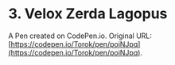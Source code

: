 # 3. Velox Zerda Lagopus

A Pen created on CodePen.io. Original URL: [https://codepen.io/Torok/pen/pojNJpq](https://codepen.io/Torok/pen/pojNJpq).


